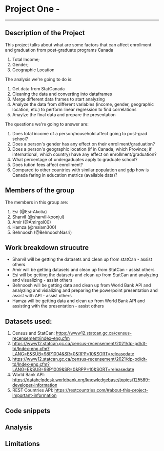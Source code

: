 # Project One - 

---

## Description of the Project 

This project talks about what are some factors that can affect enrollment and graduation from post-graduate programs Canada

1. Total Income;
2. Gender;
3. Geographic Location


The analysis we're going to do is: 

1. Get data from StatCanada
2. Cleaning the data and converting into dataframes
3. Merge different data frames to start analyzing
2. Analyze the data from different variables (income, gender, geographic location, etc.) to perform linear regression to find correlations
3. Anaylze the final data and prepare the presentation

The questions we're going to answer are: 

1. Does total income of a person/household affect going to post-grad school? 
2. Does a person's gender has any effect on their enrollment/graduation? 
3. Does a person's geographic location (if in Canada, which Province; if international, which country) have any effect on enrollment/graduation?
4. What percentage of undergaduates apply to graduate school?
5. Does tution fees affect enrollment?
6. Compared to other countries with similar population and gdp how is Canada faring in education metrics (available data)?
 

## Members of the group

The members in this group are: 
1. Esi (@Esi-Akotia)
2. Sharvil (@sharvil-koonjul)
3. Amir (@Amirgol00)
4. Hamza (@malam300)
5. Behnoosh (@BehnooshNasri)


## Work breakdown strucutre

- Sharvil will be getting the datasets and clean up from statCan  - assist others
- Amir will be getting datasets and clean up from StatCan - assist others
- Esi will be getting the datasets and clean up from StatCan and analyzing and visualizing - assist others
- Behnoosh will be getting data and clean up from World Bank API and analyzing and visializing and preparing the powerpoint presentation and assist with API - assist others
- Hamza will be getting data and clean up from World Bank API and assisting with the presentation - assist others

## Datasets used: 

1.  Census and StatCan: https://www12.statcan.gc.ca/census-recensement/index-eng.cfm
2.  https://www12.statcan.gc.ca/census-recensement/2021/dp-pd/dt-td/Index-eng.cfm?LANG=E&SUB=98P1004&SR=0&RPP=10&SORT=releasedate
3.  https://www12.statcan.gc.ca/census-recensement/2021/dp-pd/dt-td/Index-eng.cfm?LANG=E&SUB=98P1009&SR=0&RPP=10&SORT=releasedate 
4.  World Bank API: https://datahelpdesk.worldbank.org/knowledgebase/topics/125589-developer-information
5.  REST Countries API: https://restcountries.com/#about-this-project-important-information 

## Code snippets


## Analysis 



## Limitations

